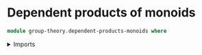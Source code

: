 # Dependent products of monoids

```agda
module group-theory.dependent-products-monoids where
```

<details><summary>Imports</summary>

```agda
open import foundation.dependent-pair-types
open import foundation.function-extensionality
open import foundation.identity-types
open import foundation.sets
open import foundation.universe-levels

open import group-theory.dependent-products-semigroups
open import group-theory.monoids
open import group-theory.semigroups
```

<details>

## Idea

Given a family of monoids `Mᵢ` indexed by `i : I`, the dependent product
`Π(i : I), Mᵢ` is a monoid consisting of dependent functions taking `i : I` to
an element of the underlying type of `Mᵢ`. The multiplicative operation and the
unit are given pointwise.

## Definition

```agda
module _
  {l1 l2 : Level} (I : UU l1) (M : I → Monoid l2)
  where

  semigroup-Π-Monoid : Semigroup (l1 ⊔ l2)
  semigroup-Π-Monoid = Π-Semigroup I (λ i → semigroup-Monoid (M i))

  set-Π-Monoid : Set (l1 ⊔ l2)
  set-Π-Monoid = set-Semigroup semigroup-Π-Monoid

  type-Π-Monoid : UU (l1 ⊔ l2)
  type-Π-Monoid = type-Semigroup semigroup-Π-Monoid

  mul-Π-Monoid : (f g : type-Π-Monoid) → type-Π-Monoid
  mul-Π-Monoid = mul-Semigroup semigroup-Π-Monoid

  associative-mul-Π-Monoid :
    (f g h : type-Π-Monoid) →
    mul-Π-Monoid (mul-Π-Monoid f g) h ＝
    mul-Π-Monoid f (mul-Π-Monoid g h)
  associative-mul-Π-Monoid =
    associative-mul-Semigroup semigroup-Π-Monoid

  unit-Π-Monoid : type-Π-Monoid
  unit-Π-Monoid i = unit-Monoid (M i)

  left-unit-law-mul-Π-Monoid :
    (f : type-Π-Monoid) → mul-Π-Monoid unit-Π-Monoid f ＝ f
  left-unit-law-mul-Π-Monoid f =
    eq-htpy (λ i → left-unit-law-mul-Monoid (M i) (f i))

  right-unit-law-mul-Π-Monoid :
    (f : type-Π-Monoid) → mul-Π-Monoid f unit-Π-Monoid ＝ f
  right-unit-law-mul-Π-Monoid f =
    eq-htpy (λ i → right-unit-law-mul-Monoid (M i) (f i))

  is-unital-Π-Monoid : is-unital-Semigroup semigroup-Π-Monoid
  pr1 is-unital-Π-Monoid = unit-Π-Monoid
  pr1 (pr2 is-unital-Π-Monoid) = left-unit-law-mul-Π-Monoid
  pr2 (pr2 is-unital-Π-Monoid) = right-unit-law-mul-Π-Monoid

  Π-Monoid : Monoid (l1 ⊔ l2)
  pr1 Π-Monoid = semigroup-Π-Monoid
  pr2 Π-Monoid = is-unital-Π-Monoid
```

